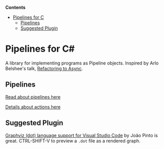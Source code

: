 <!--
GENERATED FILE - DO NOT EDIT
This file was generated by [MarkdownSnippets](https://github.com/SimonCropp/MarkdownSnippets).
Source File: /README.source.md
To change this file edit the source file and then run MarkdownSnippets.
-->
<!-- START doctoc generated TOC please keep comment here to allow auto update -->
<!-- DON'T EDIT THIS SECTION, INSTEAD RE-RUN doctoc TO UPDATE -->
**Contents**

- [Pipelines for C](#pipelines-for-c)
  - [Pipelines](#pipelines)
  - [Suggested Plugin](#suggested-plugin)

<!-- END doctoc generated TOC please keep comment here to allow auto update -->

# Pipelines for C#

A library for implementing programs as Pipeline objects. Inspired by Arlo Belshee's talk, [Refactoring to Async](https://www.ustream.tv/recorded/114862163).

## Pipelines

[Read about pipelines here](docs/Pipelines.md) 


[Details about actions here](docs/PipelineActions.md) 

## Suggested Plugin
 
[Graphviz (dot) language support for Visual Studio Code](https://marketplace.visualstudio.com/items?itemName=joaompinto.vscode-graphviz) by João Pinto is great. CTRL-SHIFT-V to preview a `.dot` file as a rendered graph.
